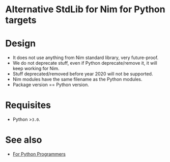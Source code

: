 # Alternative StdLib for Nim for Python targets


# Design

- It does not use anything from Nim standard library, very future-proof.
- We do not deprecate stuff, even if Python deprecate/remove it, it will keep working for Nim.
- Stuff deprecated/removed before year 2020 will not be supported.
- Nim modules have the same filename as the Python modules.
- Package version == Python version.


# Requisites

- Python >`3.0`.


# See also

- [For Python Programmers](https://github.com/nim-lang/Nim/wiki/Nim-for-Python-Programmers#table-of-contents)
